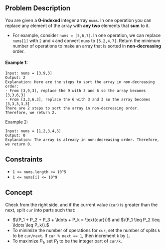 ## Problem Description

You are given a **0-indexed** integer array `nums`. In one operation you can replace any element of the array with **any two** elements that **sum** to it.

* For example, consider `nums = [5,6,7]`. In one operation, we can replace `nums[1]` with `2` and `4` and convert `nums` to `[5,2,4,7]`.
Return the minimum number of operations to make an array that is sorted in **non-decreasing** order.

#### Example 1:
```plaintext
Input: nums = [3,9,3]
Output: 2
Explanation: Here are the steps to sort the array in non-decreasing order:
- From [3,9,3], replace the 9 with 3 and 6 so the array becomes [3,3,6,3]
- From [3,3,6,3], replace the 6 with 3 and 3 so the array becomes [3,3,3,3,3]
There are 2 steps to sort the array in non-decreasing order. Therefore, we return 2.
```
Example 2:
```plaintext
Input: nums = [1,2,3,4,5]
Output: 0
Explanation: The array is already in non-decreasing order. Therefore, we return 0. 
```

## Constraints

- `1 <= nums.length <= 10^5`
- `1 <= nums[i] <= 10^9`

## Concept
Check from the right side, and if the current value (`cur`) is greater than the next, split `cur` into parts such that:
- $\(P_1 + P_2 + P_3 + \ldots + P_k = \text{cur}\)$ and $\(P_1 \leq P_2 \leq \ldots \leq P_k\).$
- To minimize the number of operations for `cur`, set the number of splits `k` to be `cur/next`. If `cur % next == 1`, then increment `k` by `1`.
- To maximize $P_1$, set $P_1$ to be the integer part of `cur/k`.
